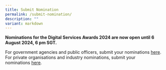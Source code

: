 ```yaml
---
title: Submit Nomination
permalink: /submit-nomination/
description: ""
variant: markdown
---
```

<p><strong>Nominations for the Digital Services Awards 2024 are now open until 6 August 2024, 6 pm SGT.</strong></p>
<p>For government agencies and public officers, submit your nominations <a href="https://go.gov.sg/dsa2024-gov">here</a>. <br>For private organisations and industry nominations, submit your nominations <a href="https://go.gov.sg/dsa2024-industry">here</a>.</p>
